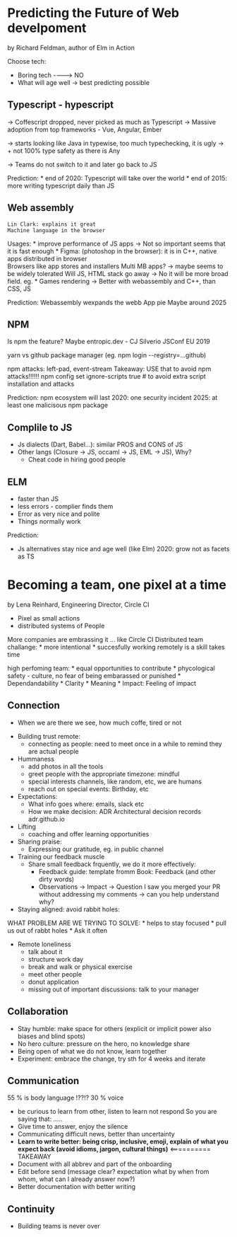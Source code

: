 # Predicting the Future of Web develpoment

by Richard Feldman, author of Elm in Action

Choose tech:

- Boring tech ----> NO
- What will age well -> best predicting possible

Typescript - hypescript
-----------------------
  -> Coffescript dropped, never picked as much as Typescript
  -> Massive adoption from top frameworks - Vue, Angular, Ember

  -> starts looking like Java in typewise, too much typechecking, it is ugly
  -> + not 100% type safety as there is Any

  -> Teams do not switch to it and later go back to JS

Prediction:
    * end of 2020: Typescript will take over the world
    * end of 2015: more writing typescript daily than JS

Web assembly
------------
    Lin Clark: explains it great
    Machine language in the browser

Usages:
    * improve performance of JS apps -> Not so important seems that it is fast enough
    * Figma: (photoshop in the browser): 
        it is in C++, native apps distributed in browser    
    Browsers like app stores and installers
    Multi MB apps? -> maybe seems to be widely tolerated
    Will JS, HTML stack go away -> No it will be more broad field. eg.
    * Games rendering -> Better with webassembly and C++, than CSS, JS
    
Prediction:
    Webassembly wexpands the webb App pie
        Maybe around 2025

NPM
----
Is npm the feature? Maybe entropic.dev - CJ Silverio JSConf EU 2019

yarn vs github package manager (eg. npm login --registry=...github)

npm attacks: left-pad, event-stream
Takeaway: USE that to avoid npm attacks!!!!!!
npm config set ignore-scripts true # to avoid extra script installation and attacks

Prediction: npm ecosystem will last
    2020: one security incident
    2025: at least one malicisous npm package


Complile to JS
--------------
* Js dialects (Dart, Babel...): similar PROS and CONS of JS
* Other langs (Closure -> JS, occaml -> JS, EML -> JS), Why?
    - Cheat code in hiring good people

ELM
-----
* faster than JS
* less errors - complier finds them
* Error as very nice and polite
* Things normally work

Prediction:
* Js alternatives stay nice and age well (like Elm)
    2020: grow not as facets as TS

# Becoming a team, one pixel at a time

by Lena Reinhard, Engineering Director, Circle CI

* Pixel as small actions 
* distributed systems of People

More companies are embrassing it ... like Circle CI
Distributed team challange:
    * more intentional
    * succesfully working remotely is a skill takes time


high perfoming team:
    * equal opportunities to contribute
    * phycological safety - culture, no fear of being embarassed or punished
    * Dependandability
    * Clarity
    * Meaning
    * Impact: Feeling of impact

Connection
----------
- When we are there we see, how much coffe, tired or not
+ Building trust remote:
    * connecting as people: need to meet once in a while to remind they are actual people
+ Hummaness
    * add photos in all the tools
    * greet people with the appropriate timezone: mindful
    * special interests channels, like random, etc, we are humans
    * reach out on special events: Birthday, etc
+ Expectations: 
    * What info goes where: emails, slack etc
    * How we make decision: ADR Architectural decision records adr.github.io
+ Lifting
    * coaching and offer learning opportunities
+ Sharing praise:
    * Expressing our gratitude, eg. in public channel
+ Training our feedback muscle
    * Share small feedback frquently, we do it more effectively:
        - Feedback guide: template fromm Book: Feedback (and other dirty words)
        - Observations -> Impact -> Question
           I saw you merged your PR without addressing my comments -> can you help understand why?
+ Staying aligned: avoid rabbit holes:

WHAT PROBLEM ARE WE TRYING TO SOLVE:
    * helps to stay focused
    * pull us out of rabbt holes
    * Ask it often

+ Remote loneliness
    * talk about it
    * structure work day
    * break and walk or physical exercise
    * meet other people
    * donut application
    * missing out of important discussions: talk to your manager

Collaboration
-------------
  * Stay humble: make space for others (explicit or implicit power also biases and blind spots)
  * No hero culture: pressure on the hero, no knowledge share
  * Being open of what we do not know, learn together
  * Experiment: embrace the change, try sth for 4 weeks and iterate

Communication
-------------
  55 % is body language !??!?
  30 % voice
  * be curious to learn from other, listen to learn not respond
       So you are saying that: .....
  * Give time to answer, enjoy the silence
  * Communicating difficult news, better than uncertainty 
  * **Learn to write better: being crisp, inclusive, emoji, explain of what you expect back (avoid idioms, jargon, cultural things)** <========== TAKEAWAY
  * Document with all abbrev and part of the onboarding
  * Edit before send (message clear? expectation what by when from whom, what can I already answer now?)
  * Better documentation with better writing


Continuity
----------
  * Building teams is never over
